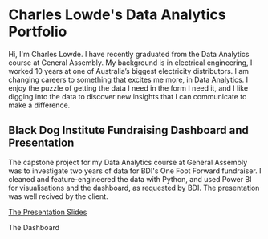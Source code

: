 # Charles Lowde's Data Analytics Portfolio

Hi, I'm Charles Lowde. I have recently graduated from the Data Analytics course at General Assembly. My background is in electrical engineering, I worked 10 years at one of Australia’s biggest electricity distributors. I am changing careers to something that excites me more, in Data Analytics. I enjoy the puzzle of getting the data I need in the form I need it, and I like digging into the data to discover new insights that I can communicate to make a difference.

## Black Dog Institute Fundraising Dashboard and Presentation
The capstone project for my Data Analytics course at General Assembly was to investigate two years of data for BDI's One Foot Forward fundraiser. I cleaned and feature-engineered the data with Python, and used Power BI for visualisations and the dashboard, as requested by BDI. The presentation was well recived by the client.

[The Presentation Slides](https://github.com/charles-lowde/Portfolio/blob/main/Presentation%20BDI.pdf)

The Dashboard
